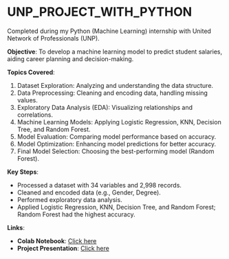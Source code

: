 # UNP_PROJECT_WITH_PYTHON
Completed during my Python (Machine Learning) internship with United Network of Professionals (UNP).

**Objective**: To develop a machine learning model to predict student salaries, aiding career planning and decision-making.

**Topics Covered**:  
1. Dataset Exploration: Analyzing and understanding the data structure.  
2. Data Preprocessing: Cleaning and encoding data, handling missing values.  
3. Exploratory Data Analysis (EDA): Visualizing relationships and correlations.  
4. Machine Learning Models: Applying Logistic Regression, KNN, Decision Tree, and Random Forest.  
5. Model Evaluation: Comparing model performance based on accuracy.  
6. Model Optimization: Enhancing model predictions for better accuracy.  
7. Final Model Selection: Choosing the best-performing model (Random Forest).

**Key Steps**:  
- Processed a dataset with 34 variables and 2,998 records.  
- Cleaned and encoded data (e.g., Gender, Degree).  
- Performed exploratory data analysis.  
- Applied Logistic Regression, KNN, Decision Tree, and Random Forest; Random Forest had the highest accuracy.

**Links**:  
- **Colab Notebook**: [Click here](https://colab.research.google.com/drive/1yTmsOyFsZbus9i6xFbrsW86QCzLWBA5w?usp=sharing)  
- **Project Presentation**: [Click here](file:///C:/Users/DELL/AppData/Local/Microsoft/Windows/INetCache/IE/V3ETL94N/SS_BY_GRP6[1].pdf)
